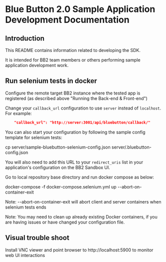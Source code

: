 # Blue Button 2.0 Sample Application Development Documentation

## Introduction

This README contains information related to developing the SDK.

It is intended for BB2 team members or others performing sample application development work.

## Run selenium tests in docker

Configure the remote target BB2 instance where the tested app is registered (as described above "Running the Back-end & Front-end")

Change your `callback_url` configuration to use `server` instead of `localhost`. For example:
```JSON
    "callback_url": "http://server:3001/api/bluebutton/callback/"
```
You can also start your configuration by following the sample config template for selenium tests:

cp server/sample-bluebutton-selenium-config.json server/.bluebutton-config.json

You will also need to add this URL to your `redirect_uris` list in your application's configuration on the BB2 Sandbox UI.

Go to local repository base directory and run docker compose as below:

docker-compose -f docker-compose.selenium.yml up --abort-on-container-exit

Note: --abort-on-container-exit will abort client and server containers when selenium tests ends

Note: You may need to clean up already existing Docker containers, if you are having issues or have changed your configuration file.

## Visual trouble shoot

Install VNC viewer and point browser to http://localhost:5900 to monitor web UI interactions